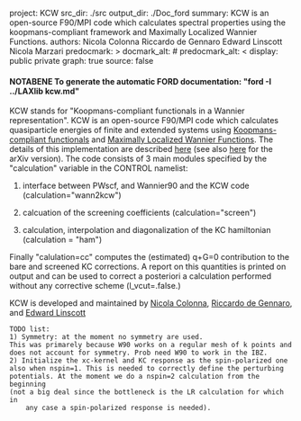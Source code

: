 project: KCW
src_dir: ./src
output_dir: ./Doc_ford
summary: KCW is an open-source F90/MPI code which calculates spectral properties using the koopmans-compliant framework and Maximally Localized Wannier Functions.
authors: Nicola Colonna
         Riccardo de Gennaro
         Edward Linscott
         Nicola Marzari
predocmark: >
docmark_alt: #
predocmark_alt: <
display: public
         private
graph: true
source: false

#### NOTABENE  To generate the automatic FORD documentation: "ford -I ../LAXlib kcw.md"

KCW stands for "Koopmans-compliant functionals in a Wannier representation". KCW is an open-source F90/MPI 
code which calculates quasiparticle energies of finite and extended systems using
[Koopmans-compliant functionals](https://journals.aps.org/prx/abstract/10.1103/PhysRevX.8.021051)
and [Maximally Localized Wannier Functions](http://journals.aps.org/prb/abstract/10.1103/PhysRevB.56.12847).
The details of this implementation are described [here](https://pubs.acs.org/doi/full/10.1021/acs.jctc.2c00161)
(see also [here](https://arxiv.org/abs/2202.08155) for the arXiv version). 
The code consists of 3 main modules specified by the "calculation" variable in the CONTROL namelist:

1) interface between PWscf, and Wannier90 and the KCW code (calculation="wann2kcw") 

2) calcuation of the screening coefficients (calculation="screen")

3) calculation, interpolation and diagonalization of the KC hamiltonian (calculation = "ham") 

Finally "calulation=cc" computes the (estimated) q+G=0 contribution to the bare and screened KC corrections.
A report on this quantities is printed on output and can be used to correct a posteriori a calculation performed 
without any corrective scheme (l_vcut=.false.)

KCW is developed and maintained by [Nicola Colonna](https://www.psi.ch/en/lns/people/nicola-colonna),  [Riccardo de Gennaro](https://people.epfl.ch/riccardo.degennaro), and [Edward Linscott](https://people.epfl.ch/edward.linscott)

	TODO list: 
	1) Symmetry: at the moment no symmetry are used. 
	This was primarely because W90 works on a regular mesh of k points and 
	does not account for symmetry. Prob need W90 to work in the IBZ.
	2) Initialize the xc-kernel and KC response as the spin-polarized one 
	also when nspin=1. This is needed to correctly define the perturbing
	potentials. At the moment we do a nspin=2 calculation from the beginning
	(not a big deal since the bottleneck is the LR calculation for which in 
        any case a spin-polarized response is needed).

